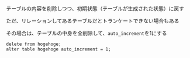 テーブルの内容を削除しつつ、初期状態（テーブルが生成された状態）に戻す

ただ、リレーションしてあるテーブルだとトランケートできない場合もある

その場合は、テーブルの中身を全削除して、`auto_increment`を1にする

```
delete from hogehoge;
alter table hogehoge auto_increment = 1;
```
